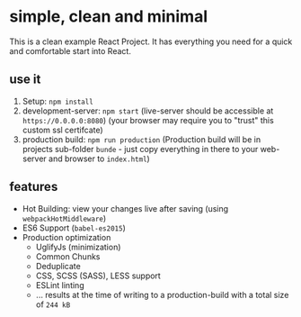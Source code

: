 # simple, clean and minimal
This is a clean example React Project. It has everything you need for a quick and comfortable start into React.

## use it
1) Setup: `npm install`
2) development-server: `npm start` (live-server should be accessible at  `https://0.0.0.0:8080`) (your browser may require you to "trust" this custom ssl certifcate)
3) production build: `npm run production`
(Production build will be in projects sub-folder `bunde` - just copy everything in there to your 
web-server and browser to `index.html`)

## features

* Hot Building: view your changes live after saving (using `webpackHotMiddleware`)
* ES6 Support (`babel-es2015`)
* Production optimization
    * UglifyJs (minimization)
    * Common Chunks
    * Deduplicate
    * CSS, SCSS (SASS), LESS support
    * ESLint linting
    * ... results at the time of writing to a production-build with a total size of `244 kB`
    
